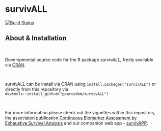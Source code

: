 survivALL
================

[![Build Status](https://travis-ci.org/pearcedom/survivALL.svg?branch=master)](https://travis-ci.org/pearcedom/survivALL)

About & Installation
------------------------

&nbsp;

Developmental source code for the R package *survivALL*, freely available via [CRAN](https://cran.r-project.org/web/packages/survivALL/index.html).

&nbsp;

survivALL can be install via CRAN using `install.packages("survivALL")` or directly from this repository via `devtools::install_github("pearcedom/survivALL")`

&nbsp;

For more information please check out the vignettes within this repository, the associated publication [Continuous Biomarker Assessment by Exhaustive Survival Analysis](https://www.biorxiv.org/content/early/2017/10/25/208660) and our companion web app - [survivAPP](http://pearcedom.shinyapps.io/survivapp/).
